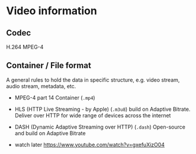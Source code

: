 # Video information
## Codec
H.264 MPEG-4
## Container / File format
A general rules to hold the data in specific structure, e.g. video stream, audio stream, metadata, etc.

* MPEG-4 part 14 Container (`.mp4`)
* HLS (HTTP Live Streaming - by Apple) (`.m3u8`)
  build on Adaptive Bitrate. Deliver over HTTP for wide range of devices across the internet
* DASH (Dynamic Adaptive Streaming over HTTP) (`.dash`)
  Open-source and build on Adaptive Bitrate

* watch later
https://www.youtube.com/watch?v=gxefuXizO04
